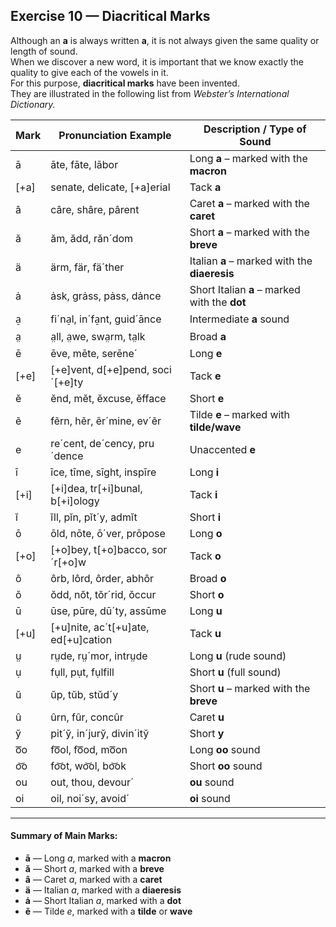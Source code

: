 ## Exercise 10 — Diacritical Marks

Although an **a** is always written **a**, it is not always given the same quality or length of sound.  
When we discover a new word, it is important that we know exactly the quality to give each of the vowels in it.  
For this purpose, **diacritical marks** have been invented.  
They are illustrated in the following list from *Webster’s International Dictionary.*


| Mark | Pronunciation Example | Description / Type of Sound |
|------|------------------------|-----------------------------|
| ā | āte, fāte, lābor | Long **a** – marked with the **macron** |
| [+a] | senate, delicate, [+a]erial | Tack **a** |
| â | câre, shâre, pârent | Caret **a** – marked with the **caret** |
| ă | ăm, ădd, răn´dom | Short **a** – marked with the **breve** |
| ä | ärm, fär, fä´ther | Italian **a** – marked with the **diaeresis** |
| ȧ | ȧsk, grȧss, pȧss, dȧnce | Short Italian **a** – marked with the **dot** |
| a̠ | fi´na̠l, in´fa̠nt, guid´ānce | Intermediate **a** sound |
| a̤ | a̤ll, a̤we, swa̤rm, ta̤lk | Broad **a** |
| ē | ēve, mēte, serēne´ | Long **e** |
| [+e] | [+e]vent, d[+e]pend, soci´[+e]ty | Tack **e** |
| ĕ | ĕnd, mĕt, ĕxcuse, ĕfface | Short **e** |
| ẽ | fẽrn, hẽr, ẽr´mine, ev´ẽr | Tilde **e** – marked with **tilde/wave** |
| e | re´cent, de´cency, pru´dence | Unaccented **e** |
| ī | īce, tīme, sīght, inspīre | Long **i** |
| [+i] | [+i]dea, tr[+i]bunal, b[+i]ology | Tack **i** |
| ĭ | ĭll, pĭn, pĭt´y, admĭt | Short **i** |
| ō | ōld, nōte, ō´ver, prōpose | Long **o** |
| [+o] | [+o]bey, t[+o]bacco, sor´r[+o]w | Tack **o** |
| ô | ôrb, lôrd, ôrder, abhôr | Broad **o** |
| ŏ | ŏdd, nŏt, tŏr´rid, ŏccur | Short **o** |
| ū | ūse, pūre, dū´ty, assūme | Long **u** |
| [+u] | [+u]nite, ac´t[+u]ate, ed[+u]cation | Tack **u** |
| ṳ | rṳde, rṳ´mor, intrṳde | Long **u** (rude sound) |
| ụ | fụll, pụt, fụlfill | Short **u** (full sound) |
| ŭ | ŭp, tŭb, stŭd´y | Short **u** – marked with the **breve** |
| û | ûrn, fûr, concûr | Caret **u** |
| y̆ | pit´y̆, in´jury̆, divin´ity̆ | Short **y** |
| o͞o | fo͞ol, fo͞od, mo͞on | Long **oo** sound |
| o͝o | fo͝ot, wo͝ol, bo͝ok | Short **oo** sound |
| ou | out, thou, devour´ | **ou** sound |
| oi | oil, noi´sy, avoid´ | **oi** sound |

---

#### Summary of Main Marks:
- **ā** — Long *a*, marked with a **macron**  
- **ă** — Short *a*, marked with a **breve**  
- **â** — Caret *a*, marked with a **caret**  
- **ä** — Italian *a*, marked with a **diaeresis**  
- **ȧ** — Short Italian *a*, marked with a **dot**  
- **ẽ** — Tilde *e*, marked with a **tilde** or **wave**
